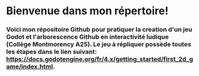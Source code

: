 # Bienvenue dans mon répertoire!

### Voici mon répositoire Github pour pratiquer la creation d'un jeu Godot et l'arborescence Github en interactivité ludique (Collège Montmorency A25). Le jeu à répliquer possède toutes les étapes dans le lien suivant: https://docs.godotengine.org/fr/4.x/getting_started/first_2d_game/index.html.

